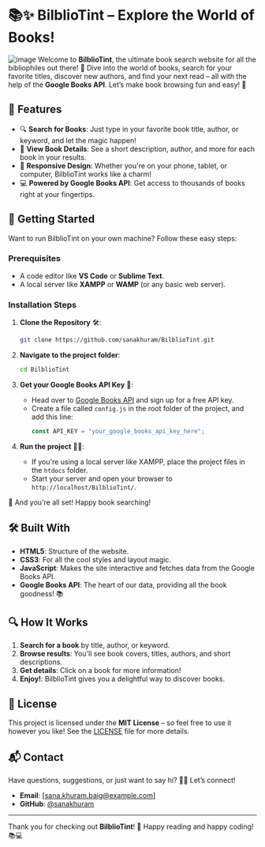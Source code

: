 
# 📚✨ BilblioTint – Explore the World of Books!
![image](https://github.com/user-attachments/assets/d6da1d05-e0ee-451e-a578-b37c801fc39d)
Welcome to **BilblioTint**, the ultimate book search website for all the bibliophiles out there! 🚀 Dive into the world of books, search for your favorite titles, discover new authors, and find your next read – all with the help of the **Google Books API**. Let’s make book browsing fun and easy! 🎉

## 🌟 Features

- 🔍 **Search for Books**: Just type in your favorite book title, author, or keyword, and let the magic happen!
- 📖 **View Book Details**: See a short description, author, and more for each book in your results.
- 📱 **Responsive Design**: Whether you're on your phone, tablet, or computer, BilblioTint works like a charm!
- 💻 **Powered by Google Books API**: Get access to thousands of books right at your fingertips.

## 🚀 Getting Started

Want to run BilblioTint on your own machine? Follow these easy steps:

### Prerequisites

- A code editor like **VS Code** or **Sublime Text**.
- A local server like **XAMPP** or **WAMP** (or any basic web server).
  
### Installation Steps

1. **Clone the Repository** 🛠️:
   ```bash
   git clone https://github.com/sanakhuram/BilblioTint.git
   ```

2. **Navigate to the project folder**:
   ```bash
   cd BilblioTint
   ```

3. **Get your Google Books API Key** 🔑:
   - Head over to [Google Books API](https://developers.google.com/books) and sign up for a free API key.
   - Create a file called `config.js` in the root folder of the project, and add this line:
     ```javascript
     const API_KEY = "your_google_books_api_key_here";
     ```

4. **Run the project** 🏃‍♂️:
   - If you're using a local server like XAMPP, place the project files in the `htdocs` folder.
   - Start your server and open your browser to `http://localhost/BilblioTint/`.

🎉 And you're all set! Happy book searching!

## 🛠️ Built With

- **HTML5**: Structure of the website.
- **CSS3**: For all the cool styles and layout magic.
- **JavaScript**: Makes the site interactive and fetches data from the Google Books API.
- **Google Books API**: The heart of our data, providing all the book goodness! 📚

## 🔍 How It Works

1. **Search for a book** by title, author, or keyword.
2. **Browse results**: You'll see book covers, titles, authors, and short descriptions.
3. **Get details**: Click on a book for more information!
4. **Enjoy!**: BilblioTint gives you a delightful way to discover books.

## 📜 License

This project is licensed under the **MIT License** – so feel free to use it however you like! See the [LICENSE](LICENSE) file for more details.

## 📬 Contact

Have questions, suggestions, or just want to say hi? 🙋‍♀️ Let’s connect!

- **Email**: [sana.khuram.baig@example.com]  
- **GitHub**: [@sanakhuram](https://github.com/sanakhuram)

---

Thank you for checking out **BilblioTint**! 🎉 Happy reading and happy coding! 📚💻

